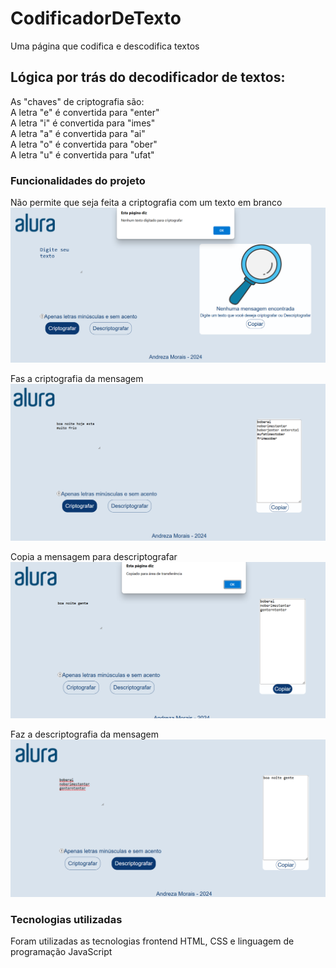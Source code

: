 # CodificadorDeTexto
Uma página que codifica e descodifica textos


## Lógica por trás do decodificador de textos:
As "chaves" de criptografia são: <br>
A letra "e" é convertida para "enter" <br>
A letra "i" é convertida para "imes" <br>
A letra "a" é convertida para "ai" <br>
A letra "o" é convertida para "ober" <br>
A letra "u" é convertida para "ufat" <br>

### Funcionalidades do projeto
Não permite que seja feita a criptografia com um texto em branco
![imagem que pede para digitar um texto](https://github.com/Andreza1251/CodificadorDeTexto/blob/main/assets/semtexto.png)


Fas a criptografia da mensagem
![imagem da mensagem criptografada](https://github.com/Andreza1251/CodificadorDeTexto/blob/main/assets/mensagem%2Ccriptografada.png)


Copia a mensagem para descriptografar
![imagem da mensagem descriptografada](https://github.com/Andreza1251/CodificadorDeTexto/blob/main/assets/mensagemcopiada.png)

Faz a descriptografia da mensagem
![imagem da mensagem descriptografada](https://github.com/Andreza1251/CodificadorDeTexto/blob/main/assets/mensagemdescriptografada.png)

### Tecnologias utilizadas

Foram utilizadas as tecnologias frontend HTML, CSS e linguagem de programação JavaScript
